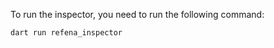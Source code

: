 To run the inspector, you need to run the following command:

```bash
dart run refena_inspector
```
